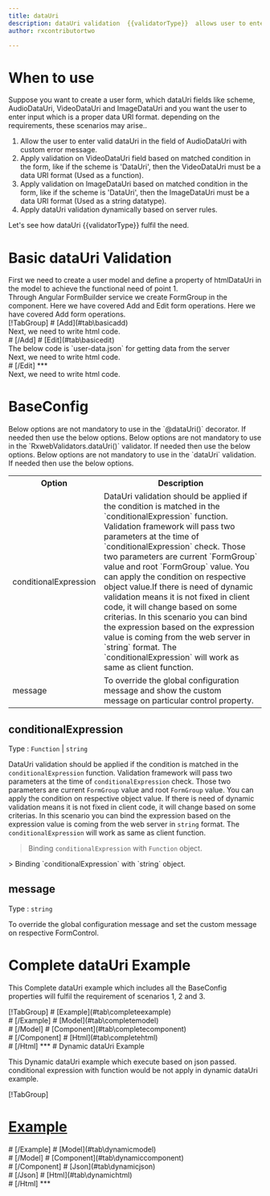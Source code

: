```yaml
---
title: dataUri
description: dataUri validation  {{validatorType}}  allows user to enter the input which is a valid data Uri.
author: rxcontributortwo

---
```

# When to use
Suppose you want to create a user form, which dataUri fields like scheme, AudioDataUri, VideoDataUri and ImageDataUri and you want the user to enter input which is a proper data URI format. depending on the requirements, these scenarios may arise..
<ol>
   <li>Allow the user to enter valid dataUri in the field of AudioDataUri with custom error message.</li>
   <li>Apply validation on VideoDataUri  field based on matched condition in the form, like if the scheme is 'DataUri', then the VideoDataUri  must be a data URI format (Used as a function).</li>
   <li>Apply validation on ImageDataUri based on matched condition in the form, like if the scheme is 'DataUri', then the ImageDataUri must be a data URI format (Used as a string datatype).</li>
   <data-scope scope="['decorator','validator']">
   <li>Apply dataUri validation dynamically based on server rules.</li>
   </data-scope>
</ol>
Let's see how dataUri  {{validatorType}}  fulfil the need.

# Basic dataUri Validation
<data-scope scope="['decorator']">
First we need to create a user model and define a property of htmlDataUri in the model to achieve the functional need of point 1.
<div component="app-code" key="dataUri-add-model"></div> 
</data-scope>
Through Angular FormBuilder service we create FormGroup in the component.
<data-scope scope="['decorator']">
Here we have covered Add and Edit form operations. 
</data-scope>

<data-scope scope="['validator','template-driven']">
Here we have covered Add form operations. 
</data-scope>

<data-scope scope="['decorator']">
<div component="app-tabs" key="basic-operations"></div>
[!TabGroup]
# [Add](#tab\basicadd)
<div component="app-code" key="dataUri-add-component"></div> 
Next, we need to write html code.
<div component="app-code" key="dataUri-add-html"></div> 
<div component="app-example-runner" ref-component="app-dataUri-add"></div>
# [/Add]
# [Edit](#tab\basicedit)
<div component="app-code" key="dataUri-edit-component"></div>
The below code is `user-data.json` for getting data from the server 
<div component="app-code" key="dataUri-edit-json"></div> 
Next, we need to write html code.
<div component="app-code" key="dataUri-edit-html"></div> 
<div component="app-example-runner" ref-component="app-dataUri-edit"></div>
# [/Edit]
***
</data-scope>

<data-scope scope="['validator','template-driven']">
<div component="app-code" key="dataUri-add-component"></div> 
Next, we need to write html code.
<div component="app-code" key="dataUri-add-html"></div> 
<div component="app-example-runner" ref-component="app-dataUri-add"></div>
</data-scope>

# BaseConfig
<data-scope scope="['decorator']">
Below options are not mandatory to use in the `@dataUri()` decorator. If needed then use the below options.
</data-scope>
<data-scope scope="['validator']">
Below options are not mandatory to use in the `RxwebValidators.dataUri()` validator. If needed then use the below options.
</data-scope>
<data-scope scope="['template-driven']">
Below options are not mandatory to use in the `dataUri` validation. If needed then use the below options.
</data-scope>

<table class="table table-bordered table-striped">
<tr><th>Option</th><th>Description</th></tr>
<tr><td><a  (click)='scrollTo("#conditionalExpression")' title="conditionalExpression">conditionalExpression</a></td><td>DataUri validation should be applied if the condition is matched in the `conditionalExpression` function. Validation framework will pass two parameters at the time of `conditionalExpression` check. Those two parameters are current `FormGroup` value and root `FormGroup` value. You can apply the condition on respective object value.If there is need of dynamic validation means it is not fixed in client code, it will change based on some criterias. In this scenario you can bind the expression based on the expression value is coming from the web server in `string` format. The `conditionalExpression` will work as same as client function.</td></tr>
<tr><td><a  (click)='scrollTo("#message")' title="message">message</a></td><td>To override the global configuration message and show the custom message on particular control property.</td></tr>
</table>

## conditionalExpression 
Type :  `Function`  |  `string` 

DataUri validation should be applied if the condition is matched in the `conditionalExpression` function. Validation framework will pass two parameters at the time of `conditionalExpression` check. Those two parameters are current `FormGroup` value and root `FormGroup` value. You can apply the condition on respective object value.
If there is need of dynamic validation means it is not fixed in client code, it will change based on some criterias. In this scenario you can bind the expression based on the expression value is coming from the web server in `string` format. The `conditionalExpression` will work as same as client function.

> Binding `conditionalExpression` with `Function` object.
<div component="app-code" key="dataUri-conditionalExpressionExampleFunction-model"></div> 
> Binding `conditionalExpression` with `string` object.
<div component="app-code" key="dataUri-conditionalExpressionExampleString-model"></div> 

<div component="app-example-runner" ref-component="app-dataUri-conditionalExpression" title="dataUri decorators with conditionalExpression" key="conditionalExpression"></div>

## message 
Type :  `string` 

To override the global configuration message and set the custom message on respective FormControl.

<div component="app-code" key="dataUri-messageExample-model"></div> 
<div component="app-example-runner" ref-component="app-dataUri-message" title="dataUri decorators with message" key="message"></div>

# Complete dataUri Example

This Complete dataUri example which includes all the BaseConfig properties will fulfil the requirement of scenarios 1, 2 and 3.

<div component="app-tabs" key="complete"></div>
[!TabGroup]
# [Example](#tab\completeexample)
<div component="app-example-runner" ref-component="app-dataUri-complete"></div>
# [/Example]
<data-scope scope="['decorator']">
# [Model](#tab\completemodel)
<div component="app-code" key="dataUri-complete-model"></div> 
# [/Model]
</data-scope>
# [Component](#tab\completecomponent)
<div component="app-code" key="dataUri-complete-component"></div> 
# [/Component]
# [Html](#tab\completehtml)
<div component="app-code" key="dataUri-complete-html"></div> 
# [/Html]
***

<data-scope scope="['decorator','validator']">
# Dynamic dataUri Example

This Dynamic dataUri example which execute based on json passed. conditional expression with function would be not apply in dynamic dataUri example. 

<div component="app-tabs" key="dynamic"></div>

[!TabGroup]
# [Example](#tab\dynamicexample)
<div component="app-example-runner" ref-component="app-dataUri-dynamic"></div>
# [/Example]
<data-scope scope="['decorator']">
# [Model](#tab\dynamicmodel)
<div component="app-code" key="dataUri-dynamic-model"></div>
# [/Model]
</data-scope>
# [Component](#tab\dynamiccomponent)
<div component="app-code" key="dataUri-dynamic-component"></div>
# [/Component]
# [Json](#tab\dynamicjson)
<div component="app-code" key="dataUri-dynamic-json"></div>
# [/Json]
# [Html](#tab\dynamichtml)
<div component="app-code" key="dataUri-dynamic-html"></div>
# [/Html]
***
</data-scope>
